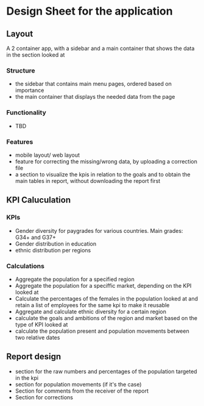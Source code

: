 # Design Sheet for the application

## Layout
A 2 container app, with a sidebar and a main container that shows the data in the section looked at
### Structure
- the sidebar that contains main menu pages, ordered based on importance
- the main container that displays the needed data from the page


### Functionality
- TBD

### Features
- mobile layout/ web layout
- feature for correcting the missing/wrong data, by uploading a correction file
- a section to visualize the kpis in relation to the goals and to obtain the main tables in report, without downloading the report first

## KPI Caluculation
### KPIs
- Gender diversity for paygrades for various countries. Main grades: G34+ and G37+
- Gender distribution in education
- ethnic distribution per regions

### Calculations
- Aggregate the population for a specified region
- Aggregate the population for a speciffic market, depending on the KPI looked at
- Calculate the percentages of the females in the population looked at and retain a list of employees for the same kpi to make it reusable
- Aggregate and calculate ethnic diversity for a certain region
- calculate the goals and ambitions of the region and market based on the type of KPI looked at
- calculate the population present and population movements between two relative dates


## Report design
- section for the raw numbers and percentages of the population targeted in the kpi
- section for population movements (if it's the case)
- Section for comments from the receiver of the report
- Section for corrections

